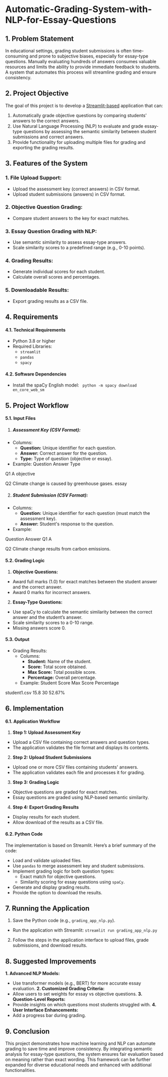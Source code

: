 # Automatic-Grading-System-with-NLP-for-Essay-Questions

## 1. Problem Statement
In educational settings, grading student submissions is often time-consuming and prone to subjective biases, especially for essay-type questions. Manually evaluating hundreds of answers consumes valuable resources and limits the ability to provide immediate feedback to students. A system that automates this process will streamline grading and ensure consistency.

## 2. Project Objective
The goal of this project is to develop a [Streamlit-based](https://youtu.be/2siBrMsqF44) application that can:
1. Automatically grade objective questions by comparing students' answers to the correct answers.
2. Use Natural Language Processing (NLP) to evaluate and grade essay-type questions by assessing the semantic similarity between student submissions and correct answers.
3. Provide functionality for uploading multiple files for grading and exporting the grading results.

## 3. Features of the System
### 1. File Upload Support:
  - Upload the assessment key (correct answers) in CSV format.
  - Upload student submissions (answers) in CSV format.
### 2. Objective Question Grading:
  - Compare student answers to the key for exact matches.
### 3. Essay Question Grading with NLP:
  - Use semantic similarity to assess essay-type answers.
  - Scale similarity scores to a predefined range (e.g., 0-10 points).
### 4. Grading Results:
  - Generate individual scores for each student.
  - Calculate overall scores and percentages.
### 5. Downloadable Results:
  - Export grading results as a CSV file.

## 4. Requirements
#### 4.1. Technical Requirements
- Python 3.8 or higher
- Required Libraries:
  - `streamlit`
  - `pandas`
  - `spacy`
  
#### 4.2. Software Dependencies
- Install the spaCy English model:
 ``` python -m spacy download en_core_web_sm```

## 5. Project Workflow
#### 5.1. Input Files
1. ##### Assessment Key (CSV Format):
  - Columns:
    - **Question:** Unique identifier for each question.
    - **Answer:** Correct answer for the question.
    - **Type:** Type of question (objective or essay).
  - Example:
Question
Answer
Type

Q1
A
objective

Q2
Climate change is caused by greenhouse gases.
essay

2. ##### Student Submission (CSV Format):
  - Columns:
    - **Question:** Unique identifier for each question (must match the assessment key).
    - **Answer:** Student's response to the question.
  - Example:

Question
Answer
Q1
A

Q2
Climate change results from carbon emissions.

#### 5.2. Grading Logic

1. **Objective Questions:**
  - Award full marks (1.0) for exact matches between the student answer and the correct answer.
  - Award 0 marks for incorrect answers.
2. **Essay-Type Questions:**
  - Use spaCy to calculate the semantic similarity between the correct answer and the student’s answer.
  - Scale similarity scores to a 0-10 range.
  - Missing answers score 0.

#### 5.3. Output
- Grading Results:
  - Columns:
    - **Student:** Name of the student.
    - **Score:** Total score obtained.
    - **Max Score:** Total possible score.
    - **Percentage:** Overall percentage.
  - Example:
Student
Score
Max Score
Percentage

student1.csv
15.8
30
52.67%

## 6. Implementation
#### 6.1. Application Workflow
1. **Step 1: Upload Assessment Key**
  - Upload a CSV file containing correct answers and question types.
  - The application validates the file format and displays its contents.
2. **Step 2: Upload Student Submissions**
  - Upload one or more CSV files containing students' answers.
  - The application validates each file and processes it for grading.
3. **Step 3: Grading Logic**
  - Objective questions are graded for exact matches.
  - Essay questions are graded using NLP-based semantic similarity.
4. **Step 4: Export Grading Results**
  - Display results for each student.
  - Allow download of the results as a CSV file.

#### 6.2. Python Code
The implementation is based on Streamlit. Here’s a brief summary of the code:
- Load and validate uploaded files.
- Use `pandas` to merge assessment key and student submissions.
- Implement grading logic for both question types:
  - Exact match for objective questions.
  - Similarity scoring for essay questions using `spaCy`.
- Generate and display grading results.
- Provide the option to download the results.

## 7. Running the Application
1. Save the Python code (e.g., `grading_app_nlp.py`).
  - Run the application with Streamlit:
     ```streamlit run grading_app_nlp.py```

2. Follow the steps in the application interface to upload files, grade submissions, and download results.

## 8. Suggested Improvements
**1. Advanced NLP Models:**
  - Use transformer models (e.g., BERT) for more accurate essay evaluation.
**2. Customized Grading Criteria:**
  - Allow users to set weights for essay vs objective questions.
**3. Question-Level Reports:**
  - Provide insights on which questions most students struggled with.
**4. User Interface Enhancements:**
  - Add a progress bar during grading.

## 9. Conclusion
This project demonstrates how machine learning and NLP can automate grading to save time and improve consistency. By integrating semantic analysis for essay-type questions, the system ensures fair evaluation based on meaning rather than exact wording. This framework can be further expanded for diverse educational needs and enhanced with additional functionalities.
